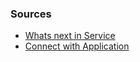 ### Sources

* [Whats next in Service](https://kubernetes.io/docs/concepts/services-networking/service/#what-s-next)
* [Connect with Application](https://kubernetes.io/docs/concepts/services-networking/connect-applications-service/)
